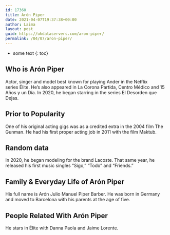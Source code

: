 ```yaml
---
id: 17360
title: Arón Piper
date: 2021-04-07T19:37:38+00:00
author: Laima
layout: post
guid: https://ukdataservers.com/aron-piper/
permalink: /04/07/aron-piper/
---
```


* some text
{: toc}


## Who is Arón Piper
                  
                  
                  
Actor, singer and model best known for playing Ander in the Netflix series Élite. He&#8217;s also appeared in La Corona Partida, Centro Médico and 15 Años y un Día. In 2020, he began starring in the series El Desorden que Dejas. 
                  
              
            
              
            
                
                
                
## Prior to Popularity
                  
                  
                  
One of his original acting gigs was as a credited extra in the 2004 film The Gunman. He had his first proper acting job in 2011 with the film Maktub. 
                  
              
            
              
            
                
                
                
## Random data
                  
                  
                  
In 2020, he began modeling for the brand Lacoste. That same year, he released his first music singles &#8220;Sigo,&#8221; &#8220;Todo&#8221; and &#8220;Friends.&#8221;
                  
              
            
              
            
                
                
                
## Family & Everyday Life of Arón Piper
                  
                  
                  
His full name is Arón Julio Manuel Piper Barber. He was born in Germany and moved to Barcelona with his parents at the age of five. 
                  
              
            
              
            
                
                
                
## People Related With Arón Piper
                  
                  
                  
He stars in Élite with Danna Paola and Jaime Lorente. 
                  
              
            
              
            
                
              
            
              
              
            
            
              
            
          
          
          